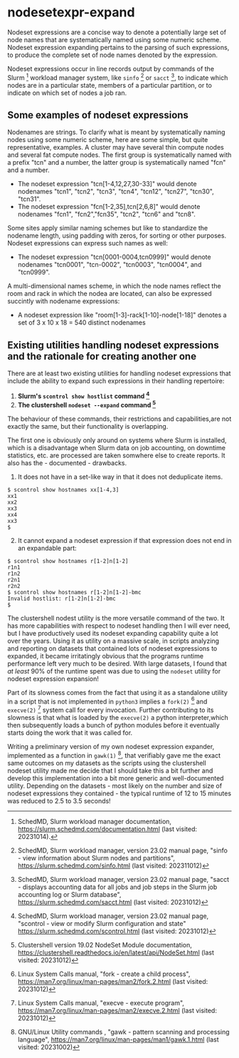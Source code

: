 # nodesetexpr-expand
Nodeset expressions are a concise way to denote a potentially large set of node
names that are systematically named using some numeric scheme. Nodeset
expression expanding pertains to the parsing of such expressions, to produce
the complete set of node names denoted by the expression.

Nodeset expressions occur in line records output by commands of the Slurm
[^SLURM] workload manager system, like ```sinfo``` [^SINFO] or ```sacct```
[^SACCT], to indicate which nodes are in a particular state, members of a
particular partition, or to indicate on which set of nodes a  job ran.

## Some examples of nodeset expressions
Nodenames are strings. To clarify what is meant by systematically naming
nodes using some numeric scheme, here are some simple, but quite representative,
examples. A cluster may have several thin compute nodes and several fat compute
nodes. The first group is systematically named with a prefix "tcn" and a
number, the latter group is systematically named "fcn" and a number.
- The nodeset expression "tcn[1-4,12,27,30-33]" would denote nodenames "tcn1",
  "tcn2", "tcn3", "tcn4", "tcn12", "tcn27", "tcn30", "tcn31".
- The nodeset expression "fcn[1-2,35],tcn[2,6,8]" would denote nodenames
  "fcn1", "fcn2","fcn35", "tcn2", "tcn6" and "tcn8".
  
Some sites apply similar naming schemes but like to standardize the nodename
length, using padding with zeros, for sorting or other purposes. Nodeset
expressions can express such names as well:
- The nodeset expression "tcn[0001-0004,tcn0999]" would denote nodenames
  "tcn0001", "tcn-0002", "tcn0003", "tcn0004", and "tcn0999".

A multi-dimensional names scheme, in which the node names reflect the room
and rack in which the nodea are located, can also be expressed succintly with
nodename expressions: 
- A nodeset expression like "room[1-3]-rack[1-10]-node[1-18]" denotes a set
  of 3 x 10 x 18  = 540 distinct nodenames

## Existing utilities handling nodeset expressions and the rationale for creating another one
There are at least two existing utilities for handling nodeset expressions that
include the ability to expand such expressions in their handling repertoire:

1. **Slurm's ```scontrol show hostlist``` command [^SCONTROL]**
2. **The clustershell ```nodeset --expand``` command [^NODESET]**

The behaviour of these commands, their restrictions and capabilities,are not
exactly the same, but their functionality is overlapping.

The first one is obviously only around on systems where Slurm is installed,
which is a disadvantage when Slurm data on job accounting, on downtime
statistics, etc. are processed are taken somwhere else to create reports.
It also has the - documented - drawbacks.
1. It does not have in a set-like way in that it does not deduplicate items.
```
$ scontrol show hostnames xx[1-4,3]
xx1
xx2
xx3
xx4
xx3
$ 
```
2. It cannot expand a nodeset expression if that expression does not end in
an expandable part:
```
$ scontrol show hostnames r[1-2]n[1-2]
r1n1
r1n2
r2n1
r2n2
$ scontrol show hostnames r[1-2]n[1-2]-bmc
Invalid hostlist: r[1-2]n[1-2]-bmc
$
```
The clustershell nodest utility is the more versatile command of the two. It has
more capabilities with respect to nodeset handling then I will ever need, but I
have productively used its nodeset expanding capability quite a lot over the years. 
Using it as utility on a massive scale, in scripts analyzing and reporting on
datasets that contained lots of nodeset expressions to expanded, it became
irritatingly obvious that the programs runtime performance left very much to
be desired. With large datasets, I found that _at least_ 90% of the runtime spent
was due to using the ```nodeset``` utility for nodeset expression expansion!

Part of its slowness comes from the fact that using it as a standalone utility
in a script that is not implemented in ```python3``` implies a ```fork(2)```
[^FORK] and ```execve(2)``` [^EXECVE] system call for every invocation. Further
contributing to its slowness is that what is loaded by the ```execve(2)```
a python interpreter,which then subsequently loads a bunch of python modules
before it eventually starts doing the work that it was called for.

Writing a preliminary version of my own nodeset expression expander, implemented
as a function in ```gawk(1)``` [^GAWK], that verifiably gave me the exact same
outcomes on my datasets as the scripts using the clustershell nodeset utility made
me decide that I should take this a bit further and develop this implementation
into a bit more generic and well-documented utility. Depending on the datasets - most
likely on the number and size of nodeset expressions they contained - the typical
runtime of 12 to 15 minutes was reduced to 2.5 to 3.5 seconds!

[^SLURM]: SchedMD, Slurm workload manager documentation,
https://slurm.schedmd.com/documentation.html (last visited: 20231014).

[^SINFO]: SchedMD, Slurm workload manager, version 23.02 manual page,
"sinfo - view information about Slurm nodes and partitions",
https://slurm.schedmd.com/sinfo.html (last visited: 202311012)

[^SACCT]: SchedMD, Slurm workload manager, version 23.02 manual page,
"sacct - displays accounting data for all jobs and job steps in the
Slurm job accounting log or Slurm database",
https://slurm.schedmd.com/sacct.html (last visited: 20231012)

[^SCONTROL]: SchedMD, Slurm workload manager, version 23.02 manual page,
"scontrol - view or modify Slurm configuration and state"
https://slurm.schedmd.com/scontrol.html (last visited: 20231012)

[^NODESET]: Clustershell version 19.02 NodeSet Module documentation,
https://clustershell.readthedocs.io/en/latest/api/NodeSet.html
(last visited: 20231012)

[^FORK]: Linux System Calls manual, "fork - create a child process",
https://man7.org/linux/man-pages/man2/fork.2.html
(last visited: 20231012)

[^EXECVE]: Linux System Calls manual, "execve - execute program",
https://man7.org/linux/man-pages/man2/execve.2.html
(last visited: 20231012)

[^GAWK]: GNU/Linux Utility commands , "gawk - pattern scanning and
processing language", https://man7.org/linux/man-pages/man1/gawk.1.html
(last visited: 20231002)



